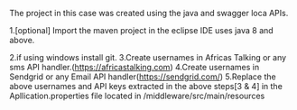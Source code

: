 The project in this case was created using the java and swagger loca APIs.

1.[optional] Import the maven project in the eclipse IDE uses java 8 and above.


2.if using windows install git.
3.Create usernames in Africas Talking or any sms API handler.(https://africastalking.com)
4.Create usernames in Sendgrid  or any Email API handler(https://sendgrid.com/)
5.Replace the above usernames and API keys extracted in the above steps[3 & 4] in the Apllication.properties file located in /middleware/src/main/resources
